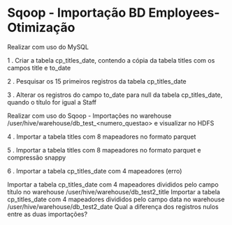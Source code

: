 # Sqoop - Importação BD Employees- Otimização

Realizar com uso do MySQL

1 . Criar a tabela cp_titles_date, contendo a cópia da tabela titles com os campos title e to_date

2 . Pesquisar os 15 primeiros registros da tabela cp_titles_date

3 . Alterar os registros do campo to_date para null da tabela cp_titles_date, quando o título for igual a Staff

Realizar com uso do Sqoop - Importações no warehouse /user/hive/warehouse/db_test_<numero_questao> e visualizar no HDFS

4 . Importar a tabela titles com 8 mapeadores no formato parquet

5 . Importar a tabela titles com 8 mapeadores no formato parquet e compressão snappy

6 . Importar a tabela cp_titles_date com 4 mapeadores (erro)

Importar a tabela cp_titles_date com 4 mapeadores divididos pelo campo título no warehouse /user/hive/warehouse/db_test2_title
Importar a tabela cp_titles_date com 4 mapeadores divididos pelo campo data no warehouse /user/hive/warehouse/db_test2_date
Qual a diferença dos registros nulos entre as duas importações?
